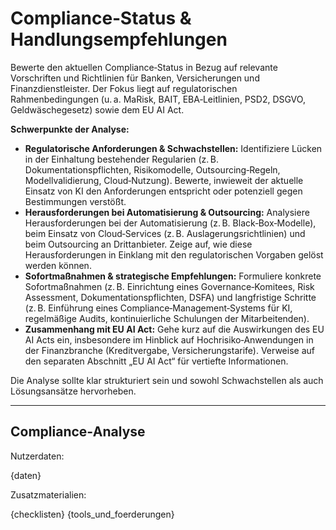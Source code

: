 <!-- compliance.md -->
# Compliance‑Status & Handlungsempfehlungen

Bewerte den aktuellen Compliance‑Status in Bezug auf relevante Vorschriften und Richtlinien für Banken, Versicherungen und Finanzdienstleister. Der Fokus liegt auf regulatorischen Rahmenbedingungen (u. a. MaRisk, BAIT, EBA‑Leitlinien, PSD2, DSGVO, Geldwäschegesetz) sowie dem EU AI Act.

**Schwerpunkte der Analyse:**

* **Regulatorische Anforderungen & Schwachstellen:** Identifiziere Lücken in der Einhaltung bestehender Regularien (z. B. Dokumentationspflichten, Risikomodelle, Outsourcing‑Regeln, Modellvalidierung, Cloud‑Nutzung). Bewerte, inwieweit der aktuelle Einsatz von KI den Anforderungen entspricht oder potenziell gegen Bestimmungen verstößt.
* **Herausforderungen bei Automatisierung & Outsourcing:** Analysiere Herausforderungen bei der Automatisierung (z. B. Black‑Box‑Modelle), beim Einsatz von Cloud‑Services (z. B. Auslagerungsrichtlinien) und beim Outsourcing an Drittanbieter. Zeige auf, wie diese Herausforderungen in Einklang mit den regulatorischen Vorgaben gelöst werden können.
* **Sofortmaßnahmen & strategische Empfehlungen:** Formuliere konkrete Sofortmaßnahmen (z. B. Einrichtung eines Governance‑Komitees, Risk Assessment, Dokumentationspflichten, DSFA) und langfristige Schritte (z. B. Einführung eines Compliance‑Management‑Systems für KI, regelmäßige Audits, kontinuierliche Schulungen der Mitarbeitenden).
* **Zusammenhang mit EU AI Act:** Gehe kurz auf die Auswirkungen des EU AI Acts ein, insbesondere im Hinblick auf Hochrisiko‑Anwendungen in der Finanzbranche (Kreditvergabe, Versicherungstarife). Verweise auf den separaten Abschnitt „EU AI Act“ für vertiefte Informationen.

Die Analyse sollte klar strukturiert sein und sowohl Schwachstellen als auch Lösungsansätze hervorheben.

---

## Compliance‑Analyse

Nutzerdaten:

{daten}

Zusatzmaterialien:

{checklisten}
{tools_und_foerderungen}